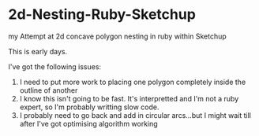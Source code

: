 # 2d-Nesting-Ruby-Sketchup
my Attempt at 2d concave polygon nesting in ruby within Sketchup

This is early days.

I've got the following issues:
1. I need to put more work to placing one polygon completely inside the outline of another
2. I know this isn't going to be fast. It's interpretted and I'm not a ruby expert, so I'm probably writting slow code.
3. I probably need to go back and add in circular arcs...but I might wait till after I've got optimising algorithm working


 
